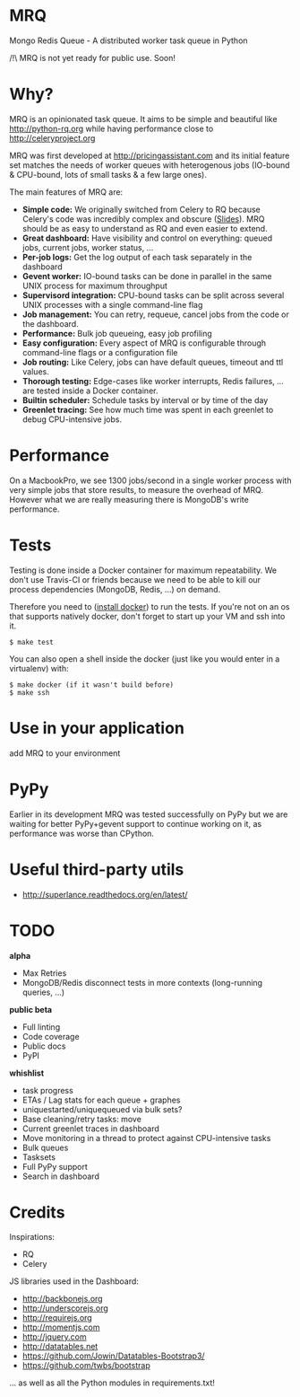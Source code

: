 MRQ
===

Mongo Redis Queue - A distributed worker task queue in Python

/!\ MRQ is not yet ready for public use. Soon!

Why?
====

MRQ is an opinionated task queue. It aims to be simple and beautiful like http://python-rq.org while having performance close to http://celeryproject.org

MRQ was first developed at http://pricingassistant.com and its initial feature set matches the needs of worker queues with heterogenous jobs (IO-bound & CPU-bound, lots of small tasks & a few large ones).

The main features of MRQ are:

 * **Simple code:** We originally switched from Celery to RQ because Celery's code was incredibly complex and obscure ([Slides](http://www.slideshare.net/sylvinus/why-and-how-pricing-assistant-migrated-from-celery-to-rq-parispy-2)). MRQ should be as easy to understand as RQ and even easier to extend.
 * **Great dashboard:** Have visibility and control on everything: queued jobs, current jobs, worker status, ...
 * **Per-job logs:** Get the log output of each task separately in the dashboard
 * **Gevent worker:** IO-bound tasks can be done in parallel in the same UNIX process for maximum throughput
 * **Supervisord integration:** CPU-bound tasks can be split across several UNIX processes with a single command-line flag
 * **Job management:** You can retry, requeue, cancel jobs from the code or the dashboard.
 * **Performance:** Bulk job queueing, easy job profiling
 * **Easy configuration:** Every aspect of MRQ is configurable through command-line flags or a configuration file
 * **Job routing:** Like Celery, jobs can have default queues, timeout and ttl values.
 * **Thorough testing:** Edge-cases like worker interrupts, Redis failures, ... are tested inside a Docker container.
 * **Builtin scheduler:** Schedule tasks by interval or by time of the day
 * **Greenlet tracing:** See how much time was spent in each greenlet to debug CPU-intensive jobs.

Performance
===========

On a MacbookPro, we see 1300 jobs/second in a single worker process with very simple jobs that store results, to measure the overhead of MRQ. However what we are really measuring there is MongoDB's write performance.

Tests
=====

Testing is done inside a Docker container for maximum repeatability.
We don't use Travis-CI or friends because we need to be able to kill our process dependencies (MongoDB, Redis, ...) on demand.

Therefore you need to ([install docker](https://www.docker.io/gettingstarted/#h_installation)) to run the tests.
If you're not on an os that supports natively docker, don't forget to start up your VM and ssh into it.

```
$ make test
```

You can also open a shell inside the docker (just like you would enter in a virtualenv) with:

```
$ make docker (if it wasn't build before)
$ make ssh
```

Use in your application
=======================

add MRQ to your environment


PyPy
====

Earlier in its development MRQ was tested successfully on PyPy but we are waiting for better PyPy+gevent support to continue working on it, as performance was worse than CPython.


Useful third-party utils
========================

* http://superlance.readthedocs.org/en/latest/


TODO
====

**alpha**

 * Max Retries
 * MongoDB/Redis disconnect tests in more contexts (long-running queries, ...)

**public beta**

 * Full linting
 * Code coverage
 * Public docs
 * PyPI

**whishlist**

 * task progress
 * ETAs / Lag stats for each queue + graphes
 * uniquestarted/uniquequeued via bulk sets?
 * Base cleaning/retry tasks: move
 * Current greenlet traces in dashboard
 * Move monitoring in a thread to protect against CPU-intensive tasks
 * Bulk queues
 * Tasksets
 * Full PyPy support
 * Search in dashboard

Credits
=======

Inspirations:
 * RQ
 * Celery

JS libraries used in the Dashboard:
 * http://backbonejs.org
 * http://underscorejs.org
 * http://requirejs.org
 * http://momentjs.com
 * http://jquery.com
 * http://datatables.net
 * https://github.com/Jowin/Datatables-Bootstrap3/
 * https://github.com/twbs/bootstrap

... as well as all the Python modules in requirements.txt!
